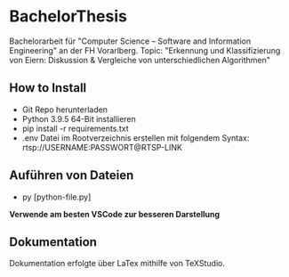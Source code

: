 # BachelorThesis
Bachelorarbeit für "Computer Science – Software and Information Engineering" an der FH Vorarlberg.
Topic: "Erkennung und Klassifizierung von Eiern: Diskussion & Vergleiche von unterschiedlichen Algorithmen"

## How to Install

* Git Repo herunterladen
* Python 3.9.5 64-Bit installieren
* pip install -r requirements.txt
* .env Datei im Rootverzeichnis erstellen mit folgendem Syntax: rtsp://USERNAME:PASSWORT@RTSP-LINK

## Auführen von Dateien
* py [python-file.py]

**Verwende am besten VSCode zur besseren Darstellung**

## Dokumentation

Dokumentation erfolgte über LaTex mithilfe von TeXStudio.